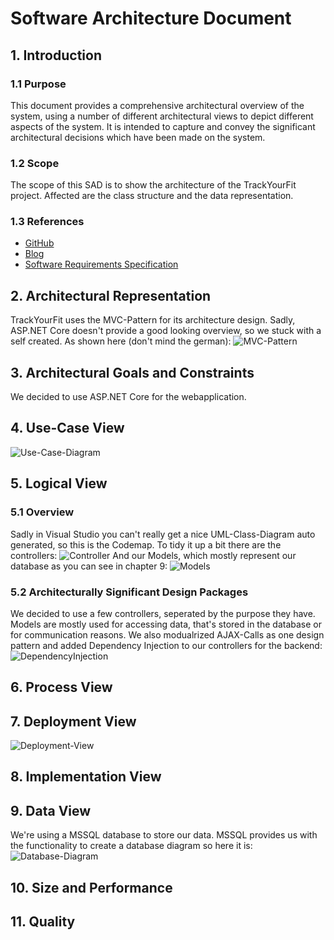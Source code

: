 # Software Architecture Document


## 1. Introduction 
### 1.1 Purpose
This document provides a comprehensive architectural overview of the system, 
using a number of different architectural views to depict different aspects of the system. 
It is intended to capture and convey the significant architectural decisions which have been made on the system.

### 1.2 Scope
The scope of this SAD is to show the architecture of the TrackYourFit project. Affected are the class structure and the data representation.

### 1.3 References
- [GitHub](https://github.com/tobi4321/TrackYourFit)
- [Blog](https://trackyourfit.wordpress.com/)
- [Software Requirements Specification](https://github.com/tobi4321/TrackYourFit/blob/master/Projectmanagement/SRS.md)

## 2. Architectural Representation
TrackYourFit uses the MVC-Pattern for its architecture design.
Sadly, ASP.NET Core doesn't provide a good looking overview, so we stuck with a self created. As shown here (don't mind the german):
![MVC-Pattern](./MVC-Pattern.png)

## 3. Architectural Goals and Constraints 
We decided to use ASP.NET Core for the webapplication.

## 4. Use-Case View 
![Use-Case-Diagram](../Projectmanagement/UseCaseDiagram.jpg)

## 5. Logical View
### 5.1 Overview
Sadly in Visual Studio you can't really get a nice UML-Class-Diagram auto generated, so this is the Codemap.
To tidy it up a bit there are the controllers:
![Controller](./ClassDiagrams%26DB/CodeMap_Controller.PNG)
And our Models, which mostly represent our database as you can see in chapter 9:
![Models](./ClassDiagrams%26DB/CodeMap_Models.PNG)
### 5.2 Architecturally Significant Design Packages
We decided to use a few controllers, seperated by the purpose they have. Models are mostly used for accessing data, that's stored in the database or for communication reasons.
We also modualrized AJAX-Calls as one design pattern and added Dependency Injection to our controllers for the backend:
![DependencyInjection](./ClassDiagrams%26DB/DependencyInjection.PNG)
## 6. Process View

## 7. Deployment View
![Deployment-View](./Deployment-View.jpg)

## 8. Implementation View

## 9. Data View
We're using a MSSQL database to store our data. 
MSSQL provides us with the functionality to create a database diagram so here it is:
![Database-Diagram](./ClassDiagrams%26DB/DB_Diagram.PNG)
## 10. Size and Performance

## 11. Quality
